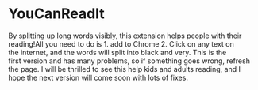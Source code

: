 # YouCanReadIt
By splitting up long words visibly, this extension helps people with their reading!All you need to do is 1. add to Chrome 2. Click on any text on the internet, and the words will split into black and very. This is the first version and has many problems, so if something goes wrong, refresh the page. I will be thrilled to see this help kids and adults reading, and I hope the next version will come soon with lots of fixes.
